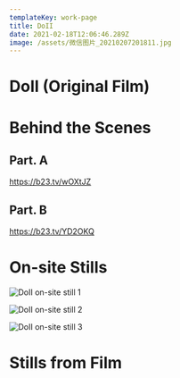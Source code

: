 ```yaml
---
templateKey: work-page
title: DoII
date: 2021-02-18T12:06:46.289Z
image: /assets/微信图片_20210207201811.jpg
---
```

# DoII (Original Film)

<div class="lines-1"></div>

# Behind the Scenes

<div class="lines-1"></div>

## Part. A

<https://b23.tv/wOXtJZ>

## Part. B

<https://b23.tv/YD2OKQ>

<div class="lines-1"></div>

# On-site Stills

<div class="lines-1"></div>

![DoII on-site still 1](/assets/微信图片_20210207194023.jpg)

![DoII on-site still 2](/assets/微信图片_20210207194040.jpg)

![DoII on-site still 3](/assets/微信图片_20210207194043.jpg)

<div class="lines-1"></div>

# Stills from Film

<div class="lines-1"></div>

![]()